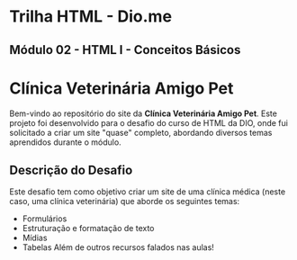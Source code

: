 # Trilha HTML - Dio.me
## Módulo 02 - HTML I - Conceitos Básicos

# Clínica Veterinária Amigo Pet

Bem-vindo ao repositório do site da **Clínica Veterinária Amigo Pet**. Este projeto foi desenvolvido para o desafio do curso de HTML da DIO, onde fui solicitado a criar um site "quase" completo, abordando diversos temas aprendidos durante o módulo.
## Descrição do Desafio

Este desafio tem como objetivo criar um site de uma clínica médica (neste caso, uma clínica veterinária) que aborde os seguintes temas:

- Formulários
- Estruturação e formatação de texto
- Mídias
- Tabelas
Além de outros recursos falados nas aulas!